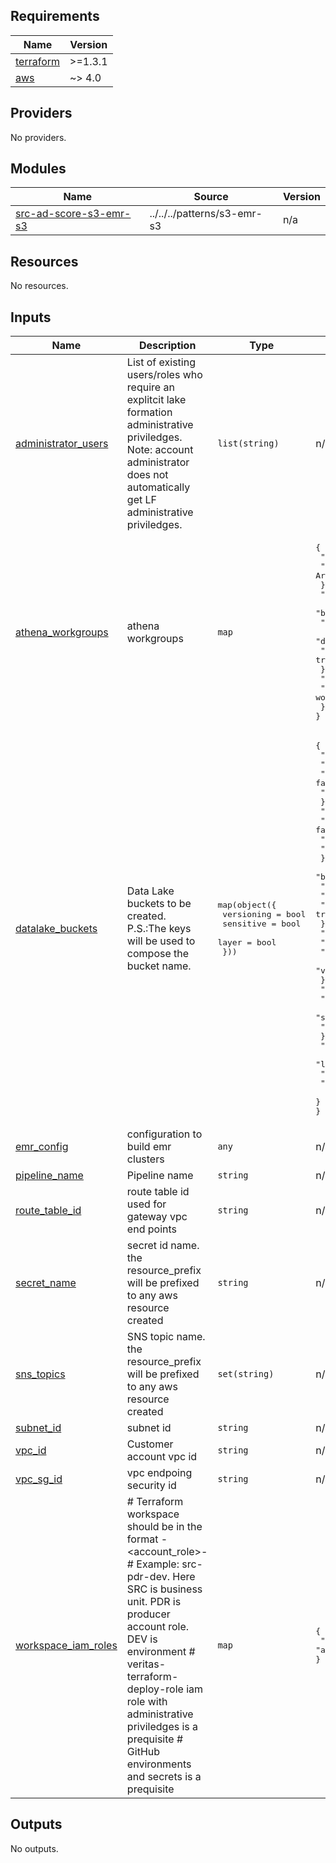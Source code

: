 <!-- BEGIN_TF_DOCS -->
## Requirements

| Name | Version |
|------|---------|
| <a name="requirement_terraform"></a> [terraform](#requirement\_terraform) | >=1.3.1 |
| <a name="requirement_aws"></a> [aws](#requirement\_aws) | ~> 4.0 |

## Providers

No providers.

## Modules

| Name | Source | Version |
|------|--------|---------|
| <a name="module_src-ad-score-s3-emr-s3"></a> [src-ad-score-s3-emr-s3](#module\_src-ad-score-s3-emr-s3) | ../../../patterns/s3-emr-s3 | n/a |

## Resources

No resources.

## Inputs

| Name | Description | Type | Default | Required |
|------|-------------|------|---------|:--------:|
| <a name="input_administrator_users"></a> [administrator\_users](#input\_administrator\_users) | List of existing users/roles who require an explitcit lake formation administrative priviledges. Note: account administrator does not automatically get LF administrative priviledges. | `list(string)` | n/a | yes |
| <a name="input_athena_workgroups"></a> [athena\_workgroups](#input\_athena\_workgroups) | athena workgroups | `map` | <pre>{<br>  "data-architecture": {<br>    "description": "Data Architecture team workgroup"<br>  },<br>  "data-engineering": {<br>    "bytes_scanned": 21474836480,<br>    "cloudwatch_enabled": false,<br>    "description": "Data Engineering team workgroup",<br>    "workgroup": true<br>  },<br>  "data-science": {<br>    "description": "Data Science team workgroup"<br>  }<br>}</pre> | no |
| <a name="input_datalake_buckets"></a> [datalake\_buckets](#input\_datalake\_buckets) | Data Lake buckets to be created. P.S.:The keys will be used to compose the bucket name. | <pre>map(object({<br>    versioning = bool<br>    sensitive  = bool<br>    layer      = bool<br>  }))</pre> | <pre>{<br>  "assets": {<br>    "layer": false,<br>    "sensitive": false,<br>    "versioning": true<br>  },<br>  "athena": {<br>    "layer": false,<br>    "sensitive": false,<br>    "versioning": false<br>  },<br>  "bronze": {<br>    "layer": true,<br>    "sensitive": false,<br>    "versioning": true<br>  },<br>  "gold": {<br>    "layer": true,<br>    "sensitive": false,<br>    "versioning": true<br>  },<br>  "logs": {<br>    "layer": false,<br>    "sensitive": false,<br>    "versioning": false<br>  },<br>  "silver": {<br>    "layer": true,<br>    "sensitive": false,<br>    "versioning": true<br>  }<br>}</pre> | no |
| <a name="input_emr_config"></a> [emr\_config](#input\_emr\_config) | configuration to build emr clusters | `any` | n/a | yes |
| <a name="input_pipeline_name"></a> [pipeline\_name](#input\_pipeline\_name) | Pipeline name | `string` | n/a | yes |
| <a name="input_route_table_id"></a> [route\_table\_id](#input\_route\_table\_id) | route table id used for gateway vpc end points | `string` | n/a | yes |
| <a name="input_secret_name"></a> [secret\_name](#input\_secret\_name) | secret id name. the resource\_prefix will be prefixed to any aws resource created | `string` | n/a | yes |
| <a name="input_sns_topics"></a> [sns\_topics](#input\_sns\_topics) | SNS topic name. the resource\_prefix will be prefixed to any aws resource created | `set(string)` | n/a | yes |
| <a name="input_subnet_id"></a> [subnet\_id](#input\_subnet\_id) | subnet id | `string` | n/a | yes |
| <a name="input_vpc_id"></a> [vpc\_id](#input\_vpc\_id) | Customer account vpc id | `string` | n/a | yes |
| <a name="input_vpc_sg_id"></a> [vpc\_sg\_id](#input\_vpc\_sg\_id) | vpc endpoing security id | `string` | n/a | yes |
| <a name="input_workspace_iam_roles"></a> [workspace\_iam\_roles](#input\_workspace\_iam\_roles) | # Terraform workspace should be in the format <bu>-<account\_role>-<env> # Example: src-pdr-dev. Here SRC is business unit. PDR is producer account role. DEV is environment # veritas-terraform-deploy-role iam role with administrative priviledges is a prequisite # GitHub environments and secrets is a prequisite | `map` | <pre>{<br>  "src-pdr-dev": "arn:aws:iam::705158173663:role/veritas-terraform-deploy-role"<br>}</pre> | no |

## Outputs

No outputs.
<!-- END_TF_DOCS -->